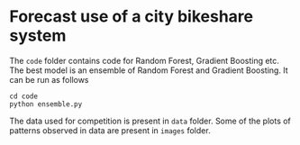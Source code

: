 # Forecast use of a city bikeshare system
The `code` folder contains code for Random Forest, Gradient Boosting etc. The best model is an ensemble of 
Random Forest and Gradient Boosting. It can be run as follows

    cd code
    python ensemble.py

The data used for competition is present in `data` folder. Some of the plots of patterns observed in data are 
present in `images` folder.
